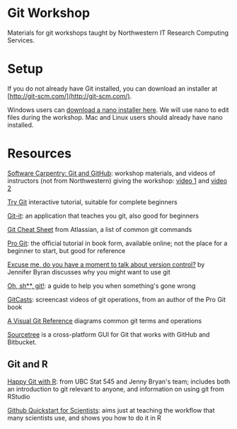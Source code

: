 # Git Workshop

Materials for git workshops taught by Northwestern IT Research Computing Services.

# Setup

If you do not already have Git installed, you can download an installer at [http://git-scm.com/](http://git-scm.com/).

Windows users can [download a nano installer here](https://github.com/swcarpentry/windows-installer/releases/download/v0.3/SWCarpentryInstaller.exe). We will use nano to edit files during the workshop. Mac and Linux users should already have nano installed.

# Resources

[Software Carpentry: Git and GitHub](http://swcarpentry.github.io/git-novice/): workshop materials, and videos of instructors (not from Northwestern) giving the workshop: [video 1](https://www.youtube.com/watch?v=hKFNPxxkbO0) and [video 2](https://www.youtube.com/playlist?list=PLkBeePYo-_VCXtMNGDboOL66V-P2-jAoM)

[Try Git](https://try.github.io) interactive tutorial, suitable for complete beginners

[Git-it](https://github.com/jlord/git-it-electron): an application that teaches you git, also good for beginners

[Git Cheat Sheet](https://www.atlassian.com/git/tutorials/atlassian-git-cheatsheet) from Atlassian, a list of common git commands

[Pro Git](https://git-scm.com/book/en/v2): the official tutorial in book form, available online; not the place for a beginner to start, but good for reference

[Excuse me, do you have a moment to talk about version control?](https://peerj.com/preprints/3159/) by Jennifer Byran discusses why you might want to use git

[Oh, sh**, git!](http://ohshitgit.com/): a guide to help you when something's gone wrong

[GitCasts](https://www.youtube.com/playlist?list=PLttwD7NyH3omQLyVtan0CFOX_UWItX_yG): screencast videos of git operations, from an author of the Pro Git book

[A Visual Git Reference](http://marklodato.github.io/visual-git-guide/index-en.html) diagrams common git terms and operations

[Sourcetree](https://www.sourcetreeapp.com/) is a cross-platform GUI for Git that works with GitHub and Bitbucket.

## Git and R

[Happy Git with R](http://happygitwithr.com/): from UBC Stat 545 and Jenny Bryan's team; includes both an introduction to git relevant to anyone, and information on using git from RStudio

[Github Quickstart for Scientists](https://rawgit.com/nazrug/Quickstart/master/GithubQuickstart.html): aims just at teaching the workflow that many scientists use, and shows you how to do it in R





